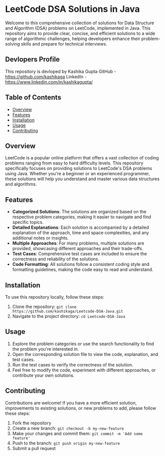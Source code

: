 # LeetCode DSA Solutions in Java

Welcome to this comprehensive collection of solutions for Data Structure and Algorithm (DSA) problems on LeetCode, implemented in Java. This repository aims to provide clear, concise, and efficient solutions to a wide range of algorithmic challenges, helping developers enhance their problem-solving skills and prepare for technical interviews.

## Devlopers Profile
This repository is devloped by Kashika Gupta
GitHub - https://github.com/kashikaga
LinkedIn - https://www.linkedin.com/in/kashikagupta/

## Table of Contents

- [Overview](#overview)
- [Features](#features)
- [Installation](#installation)
- [Usage](#usage)
- [Contributing](#contributing)

## Overview

LeetCode is a popular online platform that offers a vast collection of coding problems ranging from easy to hard difficulty levels. This repository specifically focuses on providing solutions to LeetCode's DSA problems using Java. Whether you're a beginner or an experienced programmer, these solutions will help you understand and master various data structures and algorithms.

## Features

- **Categorized Solutions**: The solutions are organized based on the respective problem categories, making it easier to navigate and find specific topics.
- **Detailed Explanations**: Each solution is accompanied by a detailed explanation of the approach, time and space complexities, and any additional notes or insights.
- **Multiple Approaches**: For many problems, multiple solutions are provided, showcasing different approaches and their trade-offs.
- **Test Cases**: Comprehensive test cases are included to ensure the correctness and reliability of the solutions.
- **Code Formatting**: All solutions follow a consistent coding style and formatting guidelines, making the code easy to read and understand.

## Installation

To use this repository locally, follow these steps:

1. Clone the repository: `git clone https://github.com/kashikaga/Leetcode-DSA-Java.git`
2. Navigate to the project directory: `cd Leetcode-DSA-Java`

## Usage

1. Explore the problem categories or use the search functionality to find the problem you're interested in.
2. Open the corresponding solution file to view the code, explanation, and test cases.
3. Run the test cases to verify the correctness of the solution.
4. Feel free to modify the code, experiment with different approaches, or contribute your own solutions.

## Contributing

Contributions are welcome! If you have a more efficient solution, improvements to existing solutions, or new problems to add, please follow these steps:

1. Fork the repository
2. Create a new branch: `git checkout -b my-new-feature`
3. Make your changes and commit them: `git commit -m 'Add some feature'`
4. Push to the branch: `git push origin my-new-feature`
5. Submit a pull request

